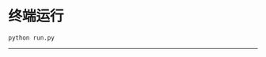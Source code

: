 # 终端运行

```shell
python run.py
```
*********************************************************************************************************************************************************************************************************************************************************************************************************************************************************************************